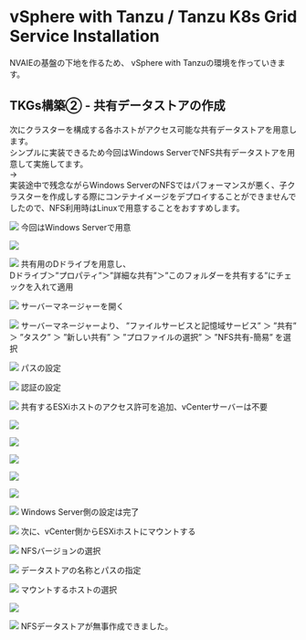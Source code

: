 # vSphere with Tanzu / Tanzu K8s Grid Service Installation
NVAIEの基盤の下地を作るため、
vSphere with Tanzuの環境を作っていきます。

## TKGs構築② - 共有データストアの作成
次にクラスターを構成する各ホストがアクセス可能な共有データストアを用意します。<br>
シンプルに実装できるため今回はWindows ServerでNFS共有データストアを用意して実施してます。<br>
→<br>
実装途中で残念ながらWindows ServerのNFSではパフォーマンスが悪く、子クラスターを作成しする際にコンテナイメージをデプロイすることができませんでしたので、NFS利用時はLinuxで用意することをおすすめします。

![](pics/pic01.png)
今回はWindows Serverで用意

![](pics/pic02.png)

![](pics/pic03.png)
共有用のDドライブを用意し、<br>
Dドライブ＞”プロパティ”＞”詳細な共有”＞”このフォルダーを共有する”にチェックを入れて適用

![](pics/pic04.png)
サーバーマネージャーを開く

![](pics/pic05.png)
サーバーマネージャーより、 ”ファイルサービスと記憶域サービス” ＞ ”共有”
 ＞ ”タスク” ＞ ”新しい共有” ＞ ”プロファイルの選択” ＞ ”NFS共有-簡易” を選択

![](pics/pic06.png)
パスの設定

![](pics/pic07.png)
認証の設定

![](pics/pic08.png)
共有するESXiホストのアクセス許可を追加、vCenterサーバーは不要

![](pics/pic09.png)

![](pics/pic10.png)

![](pics/pic11.png)

![](pics/pic12.png)

![](pics/pic13.png)

![](pics/pic14.png)
Windows Server側の設定は完了

![](pics/pic15.png)
次に、vCenter側からESXiホストにマウントする

![](pics/pic16.png)
NFSバージョンの選択

![](pics/pic17.png)
データストアの名称とパスの指定

![](pics/pic18.png)
マウントするホストの選択

![](pics/pic19.png)

![](pics/pic20.png)
NFSデータストアが無事作成できました。
